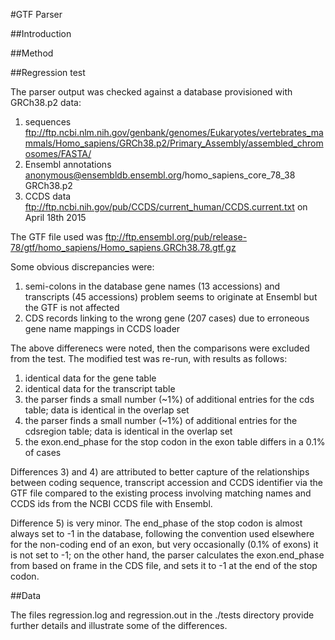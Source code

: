 #GTF Parser

##Introduction

##Method

##Regression test

The parser output was checked against a database provisioned with GRCh38.p2 data:
1) sequences ftp://ftp.ncbi.nlm.nih.gov/genbank/genomes/Eukaryotes/vertebrates_mammals/Homo_sapiens/GRCh38.p2/Primary_Assembly/assembled_chromosomes/FASTA/
2) Ensembl annotations anonymous@ensembldb.ensembl.org/homo_sapiens_core_78_38 GRCh38.p2
3) CCDS data ftp://ftp.ncbi.nih.gov/pub/CCDS/current_human/CCDS.current.txt on April 18th 2015

The GTF file used was
ftp://ftp.ensembl.org/pub/release-78/gtf/homo_sapiens/Homo_sapiens.GRCh38.78.gtf.gz

Some obvious discrepancies were:

1) semi-colons in the database gene names (13 accessions) and transcripts (45 accessions) problem seems to originate at Ensembl but the GTF is not affected
2) CDS records linking to the wrong gene (207 cases) due to erroneous gene name mappings in CCDS loader

The above differenecs were noted, then the comparisons were excluded from the test. 
The modified test was re-run, with results as follows:

1) identical data for the gene table
2) identical data for the transcript table
3) the parser finds a small number (~1%) of additional entries for the cds table; data is identical in the overlap set
4) the parser finds a small number (~1%) of additional entries for the cdsregion table; data is identical in the overlap set
5) the exon.end_phase for the stop codon in the exon table differs in a 0.1% of cases

Differences 3) and 4) are attributed to better capture of the relationships between coding sequence, transcript accession and CCDS identifier via the GTF file compared to the existing process involving matching names and CCDS ids from the NCBI CCDS file with Ensembl.

Difference 5) is very minor. The end_phase of the stop codon is almost always set to -1 in the database, following the convention used elsewhere for the non-coding end of an exon, but very occasionally (0.1% of exons) it is not set to -1; on the other hand, the parser calculates the exon.end_phase from based on frame in the CDS file, and sets it to -1 at the end of the stop codon.

##Data

The files regression.log and regression.out in the ./tests directory provide further details and illustrate some of the differences.

